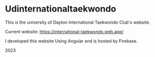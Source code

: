 # Udinternationaltaekwondo

This is the university of Dayton International Taekwondo Club's website.

Current website: https://international-taekwondo.web.app/

I developed this website Using Angular and is hosted by Firebase.

2023
